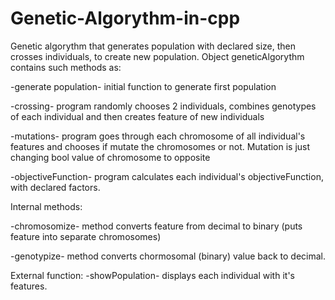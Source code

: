 # Genetic-Algorythm-in-cpp

Genetic algorythm that generates population with declared size, then crosses individuals, to create new population.
Object geneticAlgorythm contains such methods as: 

-generate population- initial function to generate first population

-crossing- program randomly chooses 2 individuals, combines genotypes of each individual and then creates feature of new individuals

-mutations- program goes through each chromosome of all individual's features and chooses if mutate the chromosomes or not. Mutation is just changing bool value of chromosome to opposite

-objectiveFunction- program calculates each individual's objectiveFunction, with declared factors.

Internal methods:

-chromosomize- method converts feature from decimal to binary (puts feature into separate chromosomes)

-genotypize- method converts chormosomal (binary) value back to decimal.


External function:
-showPopulation- displays each individual with it's features.
